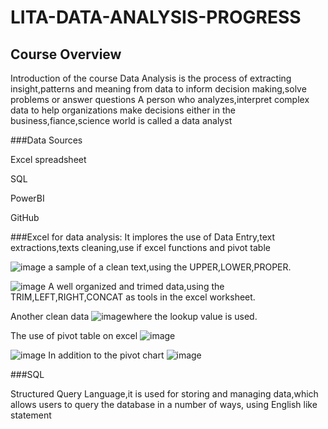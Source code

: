 # LITA-DATA-ANALYSIS-PROGRESS
## Course Overview 
Introduction of the course
Data Analysis is the process of extracting insight,patterns and meaning from data  to inform decision making,solve problems or answer questions
A person who analyzes,interpret complex data to help organizations make decisions either in the business,fiance,science world is called a data analyst

###Data Sources

Excel spreadsheet

SQL

PowerBI

GitHub

###Excel for data analysis: It implores the use of Data Entry,text extractions,texts cleaning,use if excel functions and pivot table 

![image](https://github.com/user-attachments/assets/1281729a-14e3-4ca9-a47f-23ff4ee26627) a sample of a clean text,using the UPPER,LOWER,PROPER.

![image](https://github.com/user-attachments/assets/5886a172-a7ae-4fe4-a9ec-3c974bcff346) A well organized and trimed data,using the TRIM,LEFT,RIGHT,CONCAT as tools in the excel worksheet.

Another clean data ![image](https://github.com/user-attachments/assets/bddd7c69-2d56-44b0-85ae-b3bd9248730b)where the lookup value is used.

The use of pivot table on excel  ![image](https://github.com/user-attachments/assets/88b7819c-7412-4b76-ad53-b8d3350dafdc)

![image](https://github.com/user-attachments/assets/8cdb9ce1-7a6b-4fa5-903b-d24d2ee214ee)
In addition to the pivot chart ![image](https://github.com/user-attachments/assets/e8f741bb-2ca7-4465-b057-a35cd423587c)



###SQL

Structured Query Language,it is used for  storing and managing data,which allows users to query the database in a number  of ways, using English like statement 




